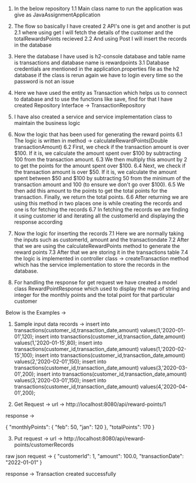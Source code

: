 1. In the below repository 
1.1 Main class name to run the application was give as JavaAssignmentApplication 

2. The flow so basically I have created 2 API's one is get and another is put
2.1 where using get I will fetch the details of the customer and the totalRewardsPoints recieved
2.2 And using Post I will insert the records in the database

3. Here the database I have used is h2-console database and table name is transactions and database name is rewardpoints
3.1 Database credentials are mentioned in the application.properties file as the h2 database if the class is rerun again we have to login every time so the password is not an issue

4. Here we have used the entity as Transaction which helps us to connect to database and to use the functions like save, find for that I have created Repository Interface -> TransactionRepository

5. I have also created a service and service implementation class to maintain the business logic

6. Now the logic that has been used for generating the reward points 
6.1 The logic is written in method -> calculateRewardPoints(Double transactionAmount)
6.2 First, we check if the transaction amount is over $100. If it is, we calculate the amount spent over $100 by subtracting 100 from the transaction amount.
6.3 We then multiply this amount by 2 to get the points for the amount spent over $100.
6.4 Next, we check if the transaction amount is over $50. If it is, we calculate the amount spent between $50 and $100 by subtracting 50 from the minimum of the transaction amount and 100 (to ensure we don't go over $100).
6.5 We then add this amount to the points to get the total points for the transaction.
Finally, we return the total points.
6.6 After returning we are using this method in two places one is while creating the records and one is for fetching the records
6.7 In fetching the records we are finding it using customer id and iterating all the customerId and displaying the response according 

7. Now the logic for inserting the records
7.1 Here we are normally taking the inputs such as customerId, amount and the transactiondate
7.2 After that we are using the calculateRewardPoints method to generate the reward points 
7.3 After that we are storing it in the transactions table 
7.4 the logic is implemented in controller class -> createTransaction method which has the service implementation to store the records in the database.


8. For handling the response for get request we have created a model class RewardPointResponse which used to display the map of string and integer for the monthly points and the total point for that particular customer

Below is the Examples ->

1. Sample input data records ->
insert into transactions(customer_id,transaction_date,amount) values(1,'2020-01-01',120);
insert into transactions(customer_id,transaction_date,amount) values(1,'2020-01-15',80);
insert into transactions(customer_id,transaction_date,amount) values(1,'2020-02-15',100);
insert into transactions(customer_id,transaction_date,amount) values(2,'2020-02-01',150);
insert into transactions(customer_id,transaction_date,amount) values(3,'2020-03-01',200);
insert into transactions(customer_id,transaction_date,amount) values(3,'2020-03-01',150);
insert into transactions(customer_id,transaction_date,amount) values(4,'2020-04-01',200);


2. Get Request ->
url -> http://localhost:8080/api/reward-points/1

response ->

{
    "monthlyPoints": {
        "feb": 50,
        "jan": 120
    },
    "totalPoints": 170
}


3. Put request ->
url -> http://localhost:8080/api/reward-points/customerRecords

raw json request ->
{
  "customerId": 1,
  "amount": 100.0,
  "transactionDate": "2022-01-01"
}

response ->
Transaction created successfully
